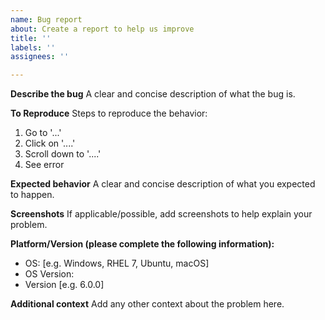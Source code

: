 ```yaml
---
name: Bug report
about: Create a report to help us improve
title: ''
labels: ''
assignees: ''

---
```


**Describe the bug**
A clear and concise description of what the bug is.

**To Reproduce**
Steps to reproduce the behavior:
1. Go to '...'
2. Click on '....'
3. Scroll down to '....'
4. See error

**Expected behavior**
A clear and concise description of what you expected to happen.

**Screenshots**
If applicable/possible, add screenshots to help explain your problem.

**Platform/Version (please complete the following information):**
 - OS: [e.g. Windows, RHEL 7, Ubuntu, macOS]
 - OS Version: 
 - Version [e.g. 6.0.0]

**Additional context**
Add any other context about the problem here.
